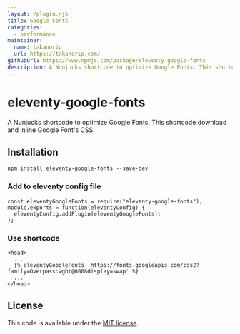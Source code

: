 ```yaml
---
layout: /plugin.njk
title: Google Fonts
categories:
  - performance
maintainer:
  name: takanorip
  url: https://takanorip.com/
githubUrl: https://www.npmjs.com/package/eleventy-google-fonts
description: A Nunjucks shortcode to optimize Google Fonts. This shortcoded ownload and inline Google Font's CSS.
---
```

# eleventy-google-fonts

A Nunjucks shortcode to optimize Google Fonts. This shortcode download and inline Google Font's CSS.

## Installation

```
npm install eleventy-google-fonts --save-dev
```

### Add to eleventy config file

```
const eleventyGoogleFonts = require("eleventy-google-fonts");
module.exports = function(eleventyConfig) {
  eleventyConfig.addPlugin(eleventyGoogleFonts);
};
```

### Use shortcode

```
<head>
  ...
  {% eleventyGoogleFonts 'https://fonts.googleapis.com/css2?family=Overpass:wght@600&display=swap' %}
  ...
</head>
```

## License

This code is available under the [MIT license](https://github.com/takanorip/eleventy-google-fonts/blob/master/LICENCE).
